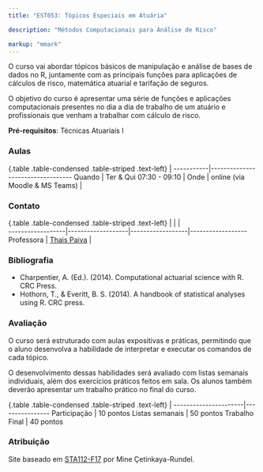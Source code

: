 ```yaml
---
title: "EST053: Tópicos Especiais em Atuária"

description: "Métodos Computacionais para Análise de Risco"

markup: "mmark"
---
```

O curso vai abordar tópicos básicos de manipulação e análise de bases de dados no R, juntamente com as principais funções para aplicações de cálculos de risco, matemática atuarial e tarifação de seguros.

O objetivo do curso é apresentar uma série de funções e aplicações computacionais presentes no dia a dia de trabalho de um atuário e profissionais que venham a trabalhar com cálculo de risco.    

**Pré-requisitos**: Técnicas Atuariais I

### Aulas

{.table .table-condensed .table-striped .text-left}
 <span></span>     | <span></span>
-----------|----------------------------------
Quando     |  Ter & Qui 07:30 - 09:10        |
Onde       |  online (via Moodle & MS Teams)        |  

### Contato
{.table .table-condensed .table-striped .text-left}
<span></span>     | <span></span>     | <span></span>    | <span></span>         
------------------|-------------------|------------------|------------------
Professora        | [Thais Paiva](http://http://est.ufmg.br/~thaispaiva/) | <a href="mailto:thaispaiva@est.ufmg.br" title="email"><i class="fa fa-envelope"></i></a> &nbsp;


### Bibliografia

*	Charpentier, A. (Ed.). (2014). Computational actuarial science with R. CRC Press.
*	Hothorn, T., & Everitt, B. S. (2014). A handbook of statistical analyses using R. CRC press.


### Avaliação

O curso será estruturado com aulas expositivas e práticas, permitindo que o aluno desenvolva a habilidade de interpretar e executar os comandos de cada tópico.

O desenvolvimento dessas habilidades será avaliado com listas semanais individuais, além dos exercícios práticos feitos em sala. Os alunos também deverão apresentar um trabalho prático no final do curso.


{.table .table-condensed .table-striped .text-left}
 <span></span>        | <span></span>
----------------------|----------------
Participação          | 10 pontos
Listas semanais       | 50 pontos
Trabalho Final        | 40 pontos


### Atribuição

Site baseado em [STA112-F17](http://www2.stat.duke.edu/courses/Fall17/sta112.01/) por Mine Çetinkaya-Rundel.